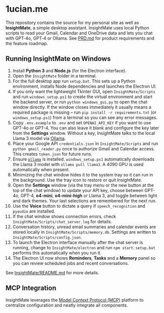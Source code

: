 # 1ucian.me

This repository contains the source for my personal site as well as **InsightMate**, a simple desktop assistant. InsightMate uses local Python scripts to read your Gmail, Calendar and OneDrive data and lets you chat with GPT‑4o, GPT‑4 or Ollama. See [PRD.md](PRD.md) for product requirements and the feature roadmap.

## Running InsightMate on Windows

1. Install **Python 3** and **Node.js** (for the Electron interface).
2. Open the `InsightMate` folder in a terminal.
3. For the full desktop app run `setup.bat`. This sets up a Python environment, installs Node dependencies and launches the Electron UI.
4. If you only want the lightweight Tkinter GUI, open `InsightMate/Scripts` and run `windows_setup.ps1` to create the virtual environment and start the backend server, or run `python windows_gui.py` to open the chat window directly. If the window closes immediately it usually means a required package is missing – run `pip install -r requirements.txt` (or `windows_setup.ps1`) from a terminal so you can see any error messages.
5. Copy `.env.example` to `.env` and set `OPENAI_API_KEY` if you want to use GPT-4o or GPT-4. You can also leave it blank and configure the key later from the **Settings** window. Without a key, InsightMate talks to the local Llama 3 model via [Ollama](https://ollama.ai/).
6. Place your Google API `credentials.json` in `InsightMate/Scripts` and run `python gmail_reader.py` once to authorize Gmail and Calendar access. This creates `token.json` for future runs.
7. Ensure [`ollama`](https://ollama.ai/) is installed. `windows_setup.ps1` automatically downloads the Llama 3 model with `ollama pull llama3`. A 4090 GPU is used automatically when present.
8. Minimizing the chat window hides it to the system tray so it can run in the background. Use the tray icon to restore or quit InsightMate.
9. Open the **Settings** window (via the tray menu or the new button at the top of the chat window) to update your API key, choose between GPT-4o, GPT-4, **o4-mini**, **o4-mini-high** or Llama 3, and toggle between light and dark themes. Your last selections are remembered for the next run.
10. Use the **Voice** button to dictate a query if `speech_recognition` and `pyaudio` are installed.
11. If the chat window shows connection errors, check `InsightMate/Scripts/chat_server.log` for details.
12. Conversation history, unread email summaries and calendar events are stored locally in `InsightMate/Scripts/memory.db`. Settings are written to `InsightMate/Scripts/config.json`.
13. To launch the Electron interface manually after the chat server is running, change to `InsightMate/electron` and run `npm start`. `setup.bat` performs this automatically when you run it.
14. The Electron UI now shows **Reminders**, **Tasks** and a **Memory** panel so you can review scheduled jobs and recent conversations.

See [InsightMate/README.md](InsightMate/README.md) for more details.

## MCP Integration
InsightMate leverages the [Model Context Protocol (MCP)](https://modelcontextprotocol.io/introduction) platform to centralize configuration and neatly integrate all components.
